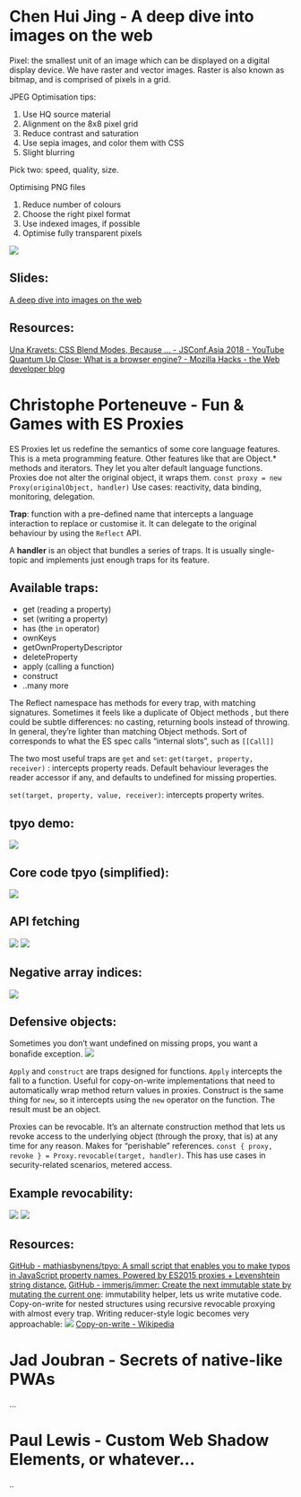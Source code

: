 # Chen Hui Jing - A deep dive into images on the web
Pixel: the smallest unit of an image which can be displayed on a digital display device. We have raster and vector images. Raster is also known as bitmap, and is comprised of pixels in a grid.

JPEG Optimisation tips:
1. Use HQ source material
2. Alignment on the 8x8 pixel grid
3. Reduce contrast and saturation
4. Use sepia images, and color them with CSS
5. Slight blurring

Pick two: speed, quality, size.

Optimising PNG files
1. Reduce number of colours
2. Choose the right pixel format
3. Use indexed images, if possible
4. Optimise fully transparent pixels

![](readme/IMG_8493%203.HEIC)

## Slides:
[A deep dive into images on the web](https://www.chenhuijing.com/slides/71-fronteers-2019/#/)

## Resources:
[Una Kravets: CSS Blend Modes, Because … - JSConf.Asia 2018 - YouTube](https://www.youtube.com/watch?v=XZmvHVVj0Ns)
[Quantum Up Close: What is a browser engine? - Mozilla Hacks - the Web developer blog](https://hacks.mozilla.org/2017/05/quantum-up-close-what-is-a-browser-engine/)


# Christophe Porteneuve - Fun & Games with ES Proxies
ES Proxies let us redefine the semantics of some core language features. This is a meta programming feature. Other features like that are Object.* methods and iterators. They let you alter default language functions. Proxies doe not alter the original object, it wraps them.
`const proxy = new Proxy(originalObject, handler)`
Use cases: reactivity, data binding, monitoring, delegation.

**Trap**: function with a pre-defined name that intercepts a language interaction to replace or customise it. It can delegate to the original behaviour by using the `Reflect` API.

A **handler** is an object that bundles a series of traps. It is usually single-topic and implements just enough traps for its feature.

## Available traps:
- get (reading a property)
- set (writing a property)
- has (the `in` operator)
- ownKeys
- getOwnPropertyDescriptor
- deleteProperty
- apply (calling a function)
- construct 
- ..many more

The Reflect namespace has methods for every trap, with matching signatures. Sometimes it feels like a duplicate of Object methods , but there could be subtle differences: no casting, returning bools instead of throwing. In general, they’re lighter than matching Object methods. Sort of corresponds to what the ES spec calls “internal slots”,  such as `[[Call]]`

The two most useful traps are `get` and `set`:
`get(target, property, receiver)` :  intercepts property reads. Default behaviour leverages the reader accessor if any, and defaults to undefined for missing properties.

`set(target, property, value, receiver)`: intercepts property writes.


## tpyo demo:
![](readme/IMG_8498%202.HEIC)

## Core code tpyo (simplified):
![](readme/IMG_8499%202.HEIC)

## API fetching
![](readme/IMG_8500%202.HEIC)
![](readme/IMG_8501%202.HEIC)

## Negative array indices:
![](readme/IMG_8502%202.HEIC)

## Defensive objects:
Sometimes you don’t want undefined on missing props, you want a bonafide exception.
![](readme/IMG_8503%202.HEIC)

`Apply` and `construct` are traps designed for functions. `Apply` intercepts the fall to a function. Useful for copy-on-write implementations that need to automatically wrap method return values in proxies.
Construct is the same thing for `new`,  so it intercepts using the `new` operator on the function. The result must be an object. 

Proxies can be revocable. It’s an alternate construction method that lets us revoke access to the underlying object (through the proxy, that is) at any time for any reason. Makes for “perishable” references.
`const { proxy, revoke } = Proxy.revocable(target, handler)`.
This has use cases in security-related scenarios, metered access.

## Example revocability:
![](readme/IMG_8505.HEIC)
![](readme/IMG_8506.HEIC)

 
## Resources:
[GitHub - mathiasbynens/tpyo: A small script that enables you to make typos in JavaScript property names. Powered by ES2015 proxies + Levenshtein string distance.](https://github.com/mathiasbynens/tpyo)
[GitHub - immerjs/immer: Create the next immutable state by mutating the current one](https://github.com/immerjs/immer): immutability helper, lets us write mutative code. Copy-on-write for nested structures using recursive revocable proxying with almost every trap. 
Writing reducer-style logic becomes very approachable:
![](readme/IMG_8507.HEIC)
[Copy-on-write - Wikipedia](https://en.wikipedia.org/wiki/Copy-on-write)


# Jad Joubran - Secrets of native-like PWAs
…

# Paul Lewis - Custom Web Shadow Elements, or whatever…
..